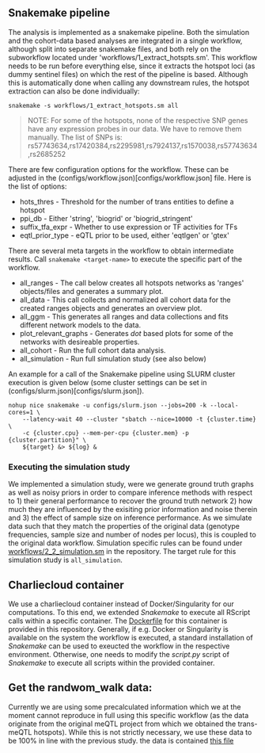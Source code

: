 ## Snakemake pipeline

The analysis is implemented as a snakemake pipeline.
Both the simulation and the cohort-data based analyses are integrated in a single workflow,
although split into separate snakemake files, and both rely on the subworkflow located under
'workflows/1_extract_hotspts.sm'. This workflow needs to be run before everything else, since
it extracts the hotspot loci (as dummy sentinel files) on which the rest of the pipeline
is based. Although this is automatically done when calling any downstream rules, the hotspot
extraction can also be done individually:

```{bash}
snakemake -s workflows/1_extract_hotspots.sm all
```

> NOTE: For some of the hotspots, none of the respective SNP genes have any expression
> probes in our data. We have to remove them manually. The list of SNPs is:
> rs57743634,rs17420384,rs2295981,rs7924137,rs1570038,rs57743634,rs2685252

There are few configuration options for the workflow. These can be adjusted 
in the (configs/workflow.json)[configs/workflow.json] file. 
Here is the list of options:

* hots_thres - Threshold for the number of trans entities to define a hotspot
* ppi_db - Either 'string', 'biogrid' or 'biogrid_stringent'
* suffix_tfa_expr - Whether to use expression or TF activities for TFs
* eqtl_prior_type - eQTL prior to be used, either 'eqtlgen' or 'gtex'

There are several meta targets in the workflow to obtain intermediate results.
Call `snakemake <target-name>` to execute the specific part of the workflow.

* all_ranges - The call below creates all hotspots networks as 'ranges' objects/files and generates
a summary plot.
* all_data - This call collects and normalized all cohort data for the created ranges objects and
generates an overview plot.
* all_ggm - This generates all ranges and data collections and fits different network models to the data.
* plot_relevant_graphs - Generates *dot* based plots for some of the networks with desireable properties.
* all_cohort - Run the full cohort data analysis.
* all_simulation - Run full simulation study (see also below)

An example for a call of the Snakemake pipeline using SLURM cluster execution is given below (some cluster
settings can be set in (configs/slurm.json)[configs/slurm.json]).

```{bash}
nohup nice snakemake -u configs/slurm.json --jobs=200 -k --local-cores=1 \
    --latency-wait 40 --cluster "sbatch --nice=10000 -t {cluster.time} \
    -c {cluster.cpu} --mem-per-cpu {cluster.mem} -p {cluster.partition}" \
    ${target} &> ${log} &
```

### Executing the simulation study
We implemented a simulation study, were we generate ground truth graphs as well
as noisy priors in order to compare inference methods with respect to 1) their 
general performance to recover the ground truth network 2) how much they are 
influenced by the exisiting prior information and noise therein and 3) the effect of
sample size on inference performance. 
As we simulate data such that they match the properties of the original data (genotype frequencies,
sample size and number of nodes per locus), this is coupled to the original data 
workflow. Simulation specific rules can be found under [workflows/2_2_simulation.sm](workflows/2_2_simulation.sm) 
in the repository. The target rule for this simulation study is `all_simulation`.

## Charliecloud container
We use a charliecloud container instead of Docker/Singularity for our computations.
To this end, we extended *Snakemake* to execute all RScript calls within a specific container.
The [Dockerfile](Dockerfile) for this container is provided in this repository.
Generally, if e.g. Docker or Singularity is available on the system the workflow is executed, a standard 
installation of *Snakemake* can be used to exeucted the workflow in the respective environment.
Otherwise, one needs to modify the *script.py* script of *Snakemake* to execute all scripts within the
provided container.

## Get the randwom_walk data:
Currently we are using some precalculated information which we at the moment
cannot reproduce in full using this specific workflow (as the data originate from the original meQTL
project from which we obtained the trans-meQTL hotspots). While this is not strictly
necessary, we use these data to be 100% in line with the previous study.
the data is contained [this file](rw_string_v9_ld_wb_prioritize_full_with_empirical_p_lte_0.05.txt)
